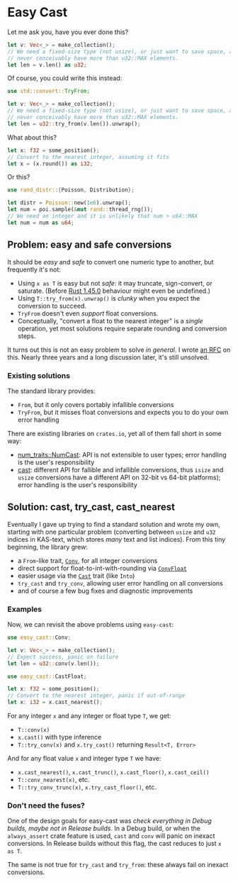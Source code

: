 # Easy Cast

Let me ask you, have you ever done this?
```rust
let v: Vec<_> = make_collection();
// We need a fixed-size type (not usize), or just want to save space, and will
// never conceivably have more than u32::MAX elements.
let len = v.len() as u32;
```
Of course, you could write this instead:
```rust
use std::convert::TryFrom;

let v: Vec<_> = make_collection();
// We need a fixed-size type (not usize), or just want to save space, and will
// never conceivably have more than u32::MAX elements.
let len = u32::try_from(v.len()).unwrap();
```

What about this?
```rust
let x: f32 = some_position();
// Convert to the nearest integer, assuming it fits
let x = (x.round()) as i32;
```

Or this?
```rust
use rand_distr::{Poisson, Distribution};

let distr = Poisson::new(1e6).unwrap();
let num = poi.sample(&mut rand::thread_rng());
// We need an integer and it is unlikely that num > u64::MAX
let num = num as u64;
```

## Problem: easy and safe conversions

It should be *easy* and *safe* to convert one numeric type to
another, but frequently it's not:

-   Using `x as T` is easy but not *safe*: it may truncate, sign-convert, or
    saturate. (Before [Rust 1.45.0] behaviour might even be undefined.)
-   Using `T::try_from(x).unwrap()` is *clunky* when you expect the conversion
    to succeed.
-   `TryFrom` doesn't even *support* float conversions.
-   Conceptually, "convert a float to the nearest integer" is a *single*
    operation, yet most solutions require separate rounding and conversion steps.

It turns out this is not an easy problem to solve *in general*. I wrote
[an RFC](https://github.com/rust-lang/rfcs/pull/2484) on this. Nearly three
years and a long discussion later, it's still unsolved.

### Existing solutions

The standard library provides:

-   `From`, but it only covers portably infallible conversions
-   `TryFrom`, but it misses float conversions and expects you to do your own
    error handling

There are existing libraries on `crates.io`, yet all of them fall short in some way:

-   [num_traits::NumCast](https://docs.rs/num-traits/0.2.14/num_traits/cast/trait.NumCast.html):
    API is not extensible to user types; error handling is the user's responsibility
-   [cast](https://docs.rs/cast/): different API for fallible and infallible
    conversions, thus `isize` and `usize` conversions have a different API on
    32-bit vs 64-bit platforms); error handling is the user's responsibility

[Rust 1.45.0]: https://github.com/rust-lang/rust/blob/stable/RELEASES.md#version-1450-2020-07-16

## Solution: cast, try_cast, cast_nearest

Eventually I gave up trying to find a standard solution and wrote my own,
starting with one particular problem (converting between `usize` and `u32`
indices in KAS-text, which stores *many* text and list indices). From this
tiny beginning, the library grew:

-   a `From`-like trait, [`Conv`], for all integer conversions
-   direct support for float-to-int-with-rounding via [`ConvFloat`]
-   easier usage via the [`Cast`] trait (like `Into`)
-   `try_cast` and `try_conv`, allowing user error handling on all conversions
-   and of course a few bug fixes and diagnostic improvements

### Examples

Now, we can revisit the above problems using `easy-cast`:

```rust
use easy_cast::Conv;

let v: Vec<_> = make_collection();
// Expect success, panic on failure
let len = u32::conv(v.len());
```

```rust
use easy_cast::CastFloat;

let x: f32 = some_position();
// Convert to the nearest integer, panic if out-of-range
let x: i32 = x.cast_nearest();
```

For any integer `x` and any integer or float type `T`, we get:

-   `T::conv(x)`
-   `x.cast()` with type inference
-   `T::try_conv(x)` and `x.try_cast()` returning `Result<T, Error>`

And for any float value `x` and integer type `T` we have:

-   `x.cast_nearest()`, `x.cast_trunc()`, `x.cast_floor()`, `x.cast_ceil()`
-   `T::conv_nearest(x)`, etc.
-   `T::try_conv_trunc(x)`, `x.try_cast_floor()`, etc.

### Don't need the fuses?

One of the design goals for easy-cast was *check everything in Debug builds,
maybe not in Release builds*. In a Debug build, or when the `always_assert`
crate feature is used, `cast` and `conv` will panic on inexact conversions.
In Release builds without this flag, the cast reduces to just `x as T`.

The same is not true for `try_cast` and `try_from`: these always fail on
inexact conversions.


[`Conv`]: https://docs.rs/easy-cast/latest/easy_cast/trait.Conv.html
[`ConvFloat`]: https://docs.rs/easy-cast/latest/easy_cast/trait.ConvFloat.html
[`Cast`]: https://docs.rs/easy-cast/latest/easy_cast/trait.Cast.html
